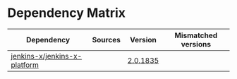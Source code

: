 # Dependency Matrix

Dependency | Sources | Version | Mismatched versions
---------- | ------- | ------- | -------------------
[jenkins-x/jenkins-x-platform](https://github.com/jenkins-x/jenkins-x-platform) |  | [2.0.1835](https://github.com/jenkins-x/jenkins-x-platform/releases/tag/v2.0.1835) | 
